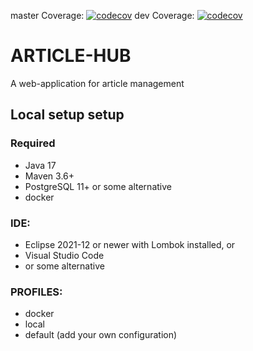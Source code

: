 master Coverage: [![codecov](https://codecov.io/gh/Manoj-kandpal/Article-hub/branch/master/graph/badge.svg)](https://codecov.io/gh/Manoj-kandpal/Article-hub)
dev Coverage: [![codecov](https://codecov.io/gh/Manoj-kandpal/Article-hub/branch/dev/graph/badge.svg)](https://codecov.io/gh/Manoj-kandpal/Article-hub)

# ARTICLE-HUB

A web-application for article management

## Local setup setup

### Required

- Java 17
- Maven 3.6+
- PostgreSQL 11+ or some alternative
- docker

### IDE:

- Eclipse 2021-12 or newer with Lombok installed, or
- Visual Studio Code
- or some alternative

### PROFILES:

- docker
- local
- default (add your own configuration)
